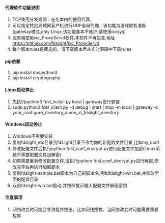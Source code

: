 #### **代理软件功能说明**

1. TCP使用分发规则：在名单内的使用代理。
2. 可以指定特定局域网客户机进行UDP全局代理，该功能为游戏联机准备(gateway模式,only Linux,该功能基本不维护,请使用ixcsys)
3. 服务端使用ixc_ProxyServd软件,本软件不再包含,地址 https://github.com/fdslight/ixc_ProxyServd
4. 每个版本rules是固定的，请下载版本后从实时源码中下载rules

#### **pip依赖**

1. pip install dnspython3
2. pip install cryptography

#### **Linux启动停止**

1. 先执行python3 fdsl_install.py local | gateway进行安装
2. sudo python3 fdsl_client.py -d debug | start | stop -m local | gateway -c
   your_configure_directory_name_at_fdslight_directory

#### **Windows启动停止**

1. Windows不需要安装
2. 复制fdslight_etc目录到fdslight目录下作为你的新配置文件目录,比如my_conf
3. 修改配置文件后执行python fdsl_conf_encrypt.py进行配置文件加密(Linux系统不需要配置文件加解密)
4. 如果需要重新修改配置文件,请执行python fdsl_conf_decrypt.py进行解密,修改完毕后再执行加密脚本
4. 复制fdslight-sample.bat脚本为自己的脚本名,例如fdslight-win.bat,并修改里面的配置目录
5. 双击fdslight-win.bat启动,并按照提示输入配置文件解密密钥

#### **注意事项**

1. 网络改变时可能会导致程序推出，比如网线插拔，当网络改变时可能需要重启程序